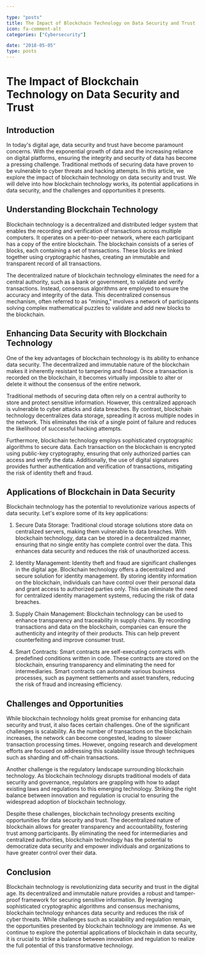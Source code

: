 ```yaml
---

type: "posts"
title: The Impact of Blockchain Technology on Data Security and Trust
icon: fa-comment-alt
categories: ["Cybersecurity"]

date: "2018-05-05"
type: posts
---
```





# The Impact of Blockchain Technology on Data Security and Trust

## Introduction

In today's digital age, data security and trust have become paramount concerns. With the exponential growth of data and the increasing reliance on digital platforms, ensuring the integrity and security of data has become a pressing challenge. Traditional methods of securing data have proven to be vulnerable to cyber threats and hacking attempts. In this article, we explore the impact of blockchain technology on data security and trust. We will delve into how blockchain technology works, its potential applications in data security, and the challenges and opportunities it presents.

## Understanding Blockchain Technology

Blockchain technology is a decentralized and distributed ledger system that enables the recording and verification of transactions across multiple computers. It operates on a peer-to-peer network, where each participant has a copy of the entire blockchain. The blockchain consists of a series of blocks, each containing a set of transactions. These blocks are linked together using cryptographic hashes, creating an immutable and transparent record of all transactions.

The decentralized nature of blockchain technology eliminates the need for a central authority, such as a bank or government, to validate and verify transactions. Instead, consensus algorithms are employed to ensure the accuracy and integrity of the data. This decentralized consensus mechanism, often referred to as "mining," involves a network of participants solving complex mathematical puzzles to validate and add new blocks to the blockchain.

## Enhancing Data Security with Blockchain Technology

One of the key advantages of blockchain technology is its ability to enhance data security. The decentralized and immutable nature of the blockchain makes it inherently resistant to tampering and fraud. Once a transaction is recorded on the blockchain, it becomes virtually impossible to alter or delete it without the consensus of the entire network.

Traditional methods of securing data often rely on a central authority to store and protect sensitive information. However, this centralized approach is vulnerable to cyber attacks and data breaches. By contrast, blockchain technology decentralizes data storage, spreading it across multiple nodes in the network. This eliminates the risk of a single point of failure and reduces the likelihood of successful hacking attempts.

Furthermore, blockchain technology employs sophisticated cryptographic algorithms to secure data. Each transaction on the blockchain is encrypted using public-key cryptography, ensuring that only authorized parties can access and verify the data. Additionally, the use of digital signatures provides further authentication and verification of transactions, mitigating the risk of identity theft and fraud.

## Applications of Blockchain in Data Security

Blockchain technology has the potential to revolutionize various aspects of data security. Let's explore some of its key applications:

1. Secure Data Storage: Traditional cloud storage solutions store data on centralized servers, making them vulnerable to data breaches. With blockchain technology, data can be stored in a decentralized manner, ensuring that no single entity has complete control over the data. This enhances data security and reduces the risk of unauthorized access.

2. Identity Management: Identity theft and fraud are significant challenges in the digital age. Blockchain technology offers a decentralized and secure solution for identity management. By storing identity information on the blockchain, individuals can have control over their personal data and grant access to authorized parties only. This can eliminate the need for centralized identity management systems, reducing the risk of data breaches.

3. Supply Chain Management: Blockchain technology can be used to enhance transparency and traceability in supply chains. By recording transactions and data on the blockchain, companies can ensure the authenticity and integrity of their products. This can help prevent counterfeiting and improve consumer trust.

4. Smart Contracts: Smart contracts are self-executing contracts with predefined conditions written in code. These contracts are stored on the blockchain, ensuring transparency and eliminating the need for intermediaries. Smart contracts can automate various business processes, such as payment settlements and asset transfers, reducing the risk of fraud and increasing efficiency.

## Challenges and Opportunities

While blockchain technology holds great promise for enhancing data security and trust, it also faces certain challenges. One of the significant challenges is scalability. As the number of transactions on the blockchain increases, the network can become congested, leading to slower transaction processing times. However, ongoing research and development efforts are focused on addressing this scalability issue through techniques such as sharding and off-chain transactions.

Another challenge is the regulatory landscape surrounding blockchain technology. As blockchain technology disrupts traditional models of data security and governance, regulators are grappling with how to adapt existing laws and regulations to this emerging technology. Striking the right balance between innovation and regulation is crucial to ensuring the widespread adoption of blockchain technology.

Despite these challenges, blockchain technology presents exciting opportunities for data security and trust. The decentralized nature of blockchain allows for greater transparency and accountability, fostering trust among participants. By eliminating the need for intermediaries and centralized authorities, blockchain technology has the potential to democratize data security and empower individuals and organizations to have greater control over their data.

## Conclusion

Blockchain technology is revolutionizing data security and trust in the digital age. Its decentralized and immutable nature provides a robust and tamper-proof framework for securing sensitive information. By leveraging sophisticated cryptographic algorithms and consensus mechanisms, blockchain technology enhances data security and reduces the risk of cyber threats. While challenges such as scalability and regulation remain, the opportunities presented by blockchain technology are immense. As we continue to explore the potential applications of blockchain in data security, it is crucial to strike a balance between innovation and regulation to realize the full potential of this transformative technology.